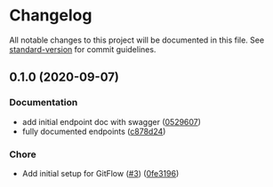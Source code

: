 # Changelog

All notable changes to this project will be documented in this file. See [standard-version](https://github.com/conventional-changelog/standard-version) for commit guidelines.

## 0.1.0 (2020-09-07)


### Documentation

* add initial endpoint doc with swagger ([0529607](https://github.com/MarcosVMoreira/iFood-Clone/commit/0529607b8694078224555a254c434df2f2532c2c))
* fully documented endpoints ([c878d24](https://github.com/MarcosVMoreira/iFood-Clone/commit/c878d243f8e1c963f33143de7e06b518499bfbc1))


### Chore

* Add initial setup for GitFlow ([#3](https://github.com/MarcosVMoreira/iFood-Clone/issues/3)) ([0fe3196](https://github.com/MarcosVMoreira/iFood-Clone/commit/0fe3196cd350c1ef9d6a0b99e9a0b3060b7dc4f6))
